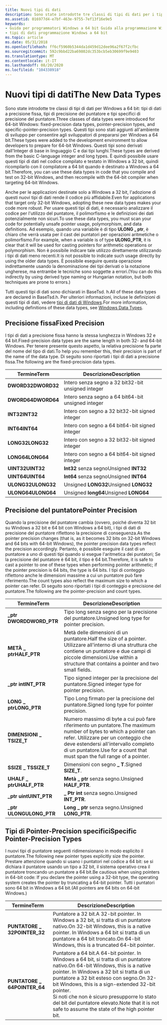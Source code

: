 ```yaml
---
title: Nuovi tipi di dati
description: Sono state introdotte tre classi di tipi di dati per i tipi di dati a precisione fissa di Windows a 64 bit, i tipi di precisione del puntatore e i tipi specifici di precisione del puntatore.
ms.assetid: 016977d4-e7bf-463e-9755-7ef13f16e9e5
keywords:
- Guida per programmatori Windows a 64 bit Guida alla programmazione Windows a 64 bit, tipi di dati
- tipi di dati programmazione Windows a 64 bit
ms.topic: article
ms.date: 05/31/2018
ms.openlocfilehash: ff6cf5960b5344da1d459d12dee96a2f67f2cfbc
ms.sourcegitcommit: 592c9bbd22ba69802dc353bcb5eb30699f9e9403
ms.translationtype: MT
ms.contentlocale: it-IT
ms.lasthandoff: 08/20/2020
ms.locfileid: "104338918"
---
```

# <a name="the-new-data-types"></a><span data-ttu-id="1ed7a-105">Nuovi tipi di dati</span><span class="sxs-lookup"><span data-stu-id="1ed7a-105">The New Data Types</span></span>

<span data-ttu-id="1ed7a-106">Sono state introdotte tre classi di tipi di dati per Windows a 64 bit: tipi di dati a precisione fissa, tipi di precisione del puntatore e tipi specifici di precisione del puntatore.</span><span class="sxs-lookup"><span data-stu-id="1ed7a-106">Three classes of data types were introduced for 64-bit Windows: fixed-precision data types, pointer-precision types, and specific-pointer-precision types.</span></span> <span data-ttu-id="1ed7a-107">Questi tipi sono stati aggiunti all'ambiente di sviluppo per consentire agli sviluppatori di prepararsi per Windows a 64 bit.</span><span class="sxs-lookup"><span data-stu-id="1ed7a-107">These types were added to the development environment to allow developers to prepare for 64-bit Windows.</span></span> <span data-ttu-id="1ed7a-108">Questi tipi sono derivati dall'Integer di base in linguaggio C e dai tipi lunghi.</span><span class="sxs-lookup"><span data-stu-id="1ed7a-108">These types are derived from the basic C-language integer and long types.</span></span> <span data-ttu-id="1ed7a-109">È quindi possibile usare questi tipi di dati nel codice compilato e testato in Windows a 32 bit, quindi ricompilarlo con il compilatore a 64 bit quando è destinato a Windows a 64 bit.</span><span class="sxs-lookup"><span data-stu-id="1ed7a-109">Therefore, you can use these data types in code that you compile and test on 32-bit Windows, and then recompile with the 64-bit compiler when targeting 64-bit Windows.</span></span>

<span data-ttu-id="1ed7a-110">Anche per le applicazioni destinate solo a Windows a 32 bit, l'adozione di questi nuovi tipi di dati rende il codice più affidabile.</span><span class="sxs-lookup"><span data-stu-id="1ed7a-110">Even for applications that target only 32-bit Windows, adopting these new data types makes your code more robust.</span></span> <span data-ttu-id="1ed7a-111">Per usare questi tipi di dati, è necessario analizzare il codice per l'utilizzo del puntatore, il polimorfismo e le definizioni dei dati potenzialmente non sicuri.</span><span class="sxs-lookup"><span data-stu-id="1ed7a-111">To use these data types, you must scan your code for potentially unsafe pointer usage, polymorphism, and data definitions.</span></span> <span data-ttu-id="1ed7a-112">Ad esempio, quando una variabile è di tipo **ULONG \_ ptr**, è chiaro che verrà usata per il cast dei puntatori per operazioni aritmetiche o polimorfismo.</span><span class="sxs-lookup"><span data-stu-id="1ed7a-112">For example, when a variable is of type **ULONG\_PTR**, it is clear that it will be used for casting pointers for arithmetic operations or polymorphism.</span></span> <span data-ttu-id="1ed7a-113">Non è possibile indicare tale utilizzo direttamente utilizzando i tipi di dati meno recenti.</span><span class="sxs-lookup"><span data-stu-id="1ed7a-113">It is not possible to indicate such usage directly by using the older data types.</span></span> <span data-ttu-id="1ed7a-114">È possibile eseguire questa operazione indirettamente usando la denominazione dei tipi derivati o la notazione ungherese, ma entrambe le tecniche sono soggette a errori.</span><span class="sxs-lookup"><span data-stu-id="1ed7a-114">(You can do this indirectly by using derived type naming or Hungarian notation, but both techniques are prone to errors.)</span></span>

<span data-ttu-id="1ed7a-115">Tutti questi tipi di dati sono dichiarati in BaseTsd. h.</span><span class="sxs-lookup"><span data-stu-id="1ed7a-115">All of these data types are declared in BaseTsd.h.</span></span> <span data-ttu-id="1ed7a-116">Per ulteriori informazioni, incluse le definizioni di questi tipi di dati, vedere [tipi di dati di Windows](/windows/desktop/WinProg/windows-data-types).</span><span class="sxs-lookup"><span data-stu-id="1ed7a-116">For more information, including definitions of these data types, see [Windows Data Types](/windows/desktop/WinProg/windows-data-types).</span></span>

## <a name="fixed-precision"></a><span data-ttu-id="1ed7a-117">Precisione fissa</span><span class="sxs-lookup"><span data-stu-id="1ed7a-117">Fixed Precision</span></span>

<span data-ttu-id="1ed7a-118">I tipi di dati a precisione fissa hanno la stessa lunghezza in Windows 32 e 64 bit.</span><span class="sxs-lookup"><span data-stu-id="1ed7a-118">Fixed-precision data types are the same length in both 32- and 64-bit Windows.</span></span> <span data-ttu-id="1ed7a-119">Per tenere presente questo aspetto, la relativa precisione fa parte del nome del tipo di dati.</span><span class="sxs-lookup"><span data-stu-id="1ed7a-119">To help you remember this, their precision is part of the name of the data type.</span></span> <span data-ttu-id="1ed7a-120">Di seguito sono riportati i tipi di dati a precisione fissa.</span><span class="sxs-lookup"><span data-stu-id="1ed7a-120">The following are the fixed-precision data types.</span></span>



| <span data-ttu-id="1ed7a-121">Termine</span><span class="sxs-lookup"><span data-stu-id="1ed7a-121">Term</span></span>                                                                       | <span data-ttu-id="1ed7a-122">Descrizione</span><span class="sxs-lookup"><span data-stu-id="1ed7a-122">Description</span></span>                        |
|----------------------------------------------------------------------------|------------------------------------|
| <span data-ttu-id="1ed7a-123"><span id="DWORD32"></span><span id="dword32"></span>**DWORD32**</span><span class="sxs-lookup"><span data-stu-id="1ed7a-123"><span id="DWORD32"></span><span id="dword32"></span>**DWORD32**</span></span><br/> | <span data-ttu-id="1ed7a-124">Intero senza segno a 32 bit</span><span class="sxs-lookup"><span data-stu-id="1ed7a-124">32-bit unsigned integer</span></span><br/> |
| <span data-ttu-id="1ed7a-125"><span id="DWORD64"></span><span id="dword64"></span>**DWORD64**</span><span class="sxs-lookup"><span data-stu-id="1ed7a-125"><span id="DWORD64"></span><span id="dword64"></span>**DWORD64**</span></span><br/> | <span data-ttu-id="1ed7a-126">Intero senza segno a 64 bit</span><span class="sxs-lookup"><span data-stu-id="1ed7a-126">64-bit unsigned integer</span></span><br/> |
| <span data-ttu-id="1ed7a-127"><span id="INT32"></span><span id="int32"></span>**INT32**</span><span class="sxs-lookup"><span data-stu-id="1ed7a-127"><span id="INT32"></span><span id="int32"></span>**INT32**</span></span><br/>       | <span data-ttu-id="1ed7a-128">Intero con segno a 32 bit</span><span class="sxs-lookup"><span data-stu-id="1ed7a-128">32-bit signed integer</span></span><br/>   |
| <span data-ttu-id="1ed7a-129"><span id="INT64"></span><span id="int64"></span>**INT64**</span><span class="sxs-lookup"><span data-stu-id="1ed7a-129"><span id="INT64"></span><span id="int64"></span>**INT64**</span></span><br/>       | <span data-ttu-id="1ed7a-130">Intero con segno a 64 bit</span><span class="sxs-lookup"><span data-stu-id="1ed7a-130">64-bit signed integer</span></span><br/>   |
| <span data-ttu-id="1ed7a-131"><span id="LONG32"></span><span id="long32"></span>**LONG32**</span><span class="sxs-lookup"><span data-stu-id="1ed7a-131"><span id="LONG32"></span><span id="long32"></span>**LONG32**</span></span><br/>    | <span data-ttu-id="1ed7a-132">Intero con segno a 32 bit</span><span class="sxs-lookup"><span data-stu-id="1ed7a-132">32-bit signed integer</span></span><br/>   |
| <span data-ttu-id="1ed7a-133"><span id="LONG64"></span><span id="long64"></span>**LONG64**</span><span class="sxs-lookup"><span data-stu-id="1ed7a-133"><span id="LONG64"></span><span id="long64"></span>**LONG64**</span></span><br/>    | <span data-ttu-id="1ed7a-134">Intero con segno a 64 bit</span><span class="sxs-lookup"><span data-stu-id="1ed7a-134">64-bit signed integer</span></span><br/>   |
| <span data-ttu-id="1ed7a-135"><span id="UINT32"></span><span id="uint32"></span>**UINT32**</span><span class="sxs-lookup"><span data-stu-id="1ed7a-135"><span id="UINT32"></span><span id="uint32"></span>**UINT32**</span></span><br/>    | <span data-ttu-id="1ed7a-136">**Int32** senza segno</span><span class="sxs-lookup"><span data-stu-id="1ed7a-136">Unsigned **INT32**</span></span><br/>      |
| <span data-ttu-id="1ed7a-137"><span id="UINT64"></span><span id="uint64"></span>**UINT64**</span><span class="sxs-lookup"><span data-stu-id="1ed7a-137"><span id="UINT64"></span><span id="uint64"></span>**UINT64**</span></span><br/>    | <span data-ttu-id="1ed7a-138">**Int64** senza segno</span><span class="sxs-lookup"><span data-stu-id="1ed7a-138">Unsigned **INT64**</span></span><br/>      |
| <span data-ttu-id="1ed7a-139"><span id="ULONG32"></span><span id="ulong32"></span>**ULONG32**</span><span class="sxs-lookup"><span data-stu-id="1ed7a-139"><span id="ULONG32"></span><span id="ulong32"></span>**ULONG32**</span></span><br/> | <span data-ttu-id="1ed7a-140">Unsigned **LONG32**</span><span class="sxs-lookup"><span data-stu-id="1ed7a-140">Unsigned **LONG32**</span></span><br/>     |
| <span data-ttu-id="1ed7a-141"><span id="ULONG64"></span><span id="ulong64"></span>**ULONG64**</span><span class="sxs-lookup"><span data-stu-id="1ed7a-141"><span id="ULONG64"></span><span id="ulong64"></span>**ULONG64**</span></span><br/> | <span data-ttu-id="1ed7a-142">Unsigned **long64**</span><span class="sxs-lookup"><span data-stu-id="1ed7a-142">Unsigned **LONG64**</span></span><br/>     |



 

## <a name="pointer-precision"></a><span data-ttu-id="1ed7a-143">Precisione del puntatore</span><span class="sxs-lookup"><span data-stu-id="1ed7a-143">Pointer Precision</span></span>

<span data-ttu-id="1ed7a-144">Quando la precisione del puntatore cambia (ovvero, poiché diventa 32 bit su Windows a 32 bit e 64 bit con Windows a 64 bit), i tipi di dati di precisione del puntatore riflettono la precisione di conseguenza.</span><span class="sxs-lookup"><span data-stu-id="1ed7a-144">As the pointer precision changes (that is, as it becomes 32 bits on 32-bit Windows and 64 bits with 64-bit Windows), the pointer precision data types reflect the precision accordingly.</span></span> <span data-ttu-id="1ed7a-145">Pertanto, è possibile eseguire il cast di un puntatore a uno di questi tipi quando si esegue l'aritmetica dei puntatori; Se la precisione del puntatore è 64 bit, il tipo è 64 bit.</span><span class="sxs-lookup"><span data-stu-id="1ed7a-145">Therefore, it is safe to cast a pointer to one of these types when performing pointer arithmetic; if the pointer precision is 64 bits, the type is 64 bits.</span></span> <span data-ttu-id="1ed7a-146">I tipi di conteggio riflettono anche le dimensioni massime a cui un puntatore può fare riferimento.</span><span class="sxs-lookup"><span data-stu-id="1ed7a-146">The count types also reflect the maximum size to which a pointer can refer.</span></span> <span data-ttu-id="1ed7a-147">Di seguito sono riportati i tipi di conteggio e precisione del puntatore.</span><span class="sxs-lookup"><span data-stu-id="1ed7a-147">The following are the pointer-precision and count types.</span></span>



| <span data-ttu-id="1ed7a-148">Termine</span><span class="sxs-lookup"><span data-stu-id="1ed7a-148">Term</span></span>                                                                              | <span data-ttu-id="1ed7a-149">Descrizione</span><span class="sxs-lookup"><span data-stu-id="1ed7a-149">Description</span></span>                                                                                                                      |
|-----------------------------------------------------------------------------------|----------------------------------------------------------------------------------------------------------------------------------|
| <span data-ttu-id="1ed7a-150"><span id="DWORD_PTR"></span><span id="dword_ptr"></span>**\_ptr DWORD**</span><span class="sxs-lookup"><span data-stu-id="1ed7a-150"><span id="DWORD_PTR"></span><span id="dword_ptr"></span>**DWORD\_PTR**</span></span><br/> | <span data-ttu-id="1ed7a-151">Tipo long senza segno per la precisione del puntatore.</span><span class="sxs-lookup"><span data-stu-id="1ed7a-151">Unsigned long type for pointer precision.</span></span><br/>                                                                             |
| <span data-ttu-id="1ed7a-152"><span id="HALF_PTR"></span><span id="half_ptr"></span>**METÀ \_ ptr**</span><span class="sxs-lookup"><span data-stu-id="1ed7a-152"><span id="HALF_PTR"></span><span id="half_ptr"></span>**HALF\_PTR**</span></span><br/>    | <span data-ttu-id="1ed7a-153">Metà delle dimensioni di un puntatore.</span><span class="sxs-lookup"><span data-stu-id="1ed7a-153">Half the size of a pointer.</span></span> <span data-ttu-id="1ed7a-154">Utilizzare all'interno di una struttura che contiene un puntatore e due campi di piccole dimensioni.</span><span class="sxs-lookup"><span data-stu-id="1ed7a-154">Use within a structure that contains a pointer and two small fields.</span></span><br/>                      |
| <span data-ttu-id="1ed7a-155"><span id="INT_PTR"></span><span id="int_ptr"></span>**\_ptr int**</span><span class="sxs-lookup"><span data-stu-id="1ed7a-155"><span id="INT_PTR"></span><span id="int_ptr"></span>**INT\_PTR**</span></span><br/>       | <span data-ttu-id="1ed7a-156">Tipo signed integer per la precisione del puntatore.</span><span class="sxs-lookup"><span data-stu-id="1ed7a-156">Signed integer type for pointer precision.</span></span><br/>                                                                            |
| <span data-ttu-id="1ed7a-157"><span id="LONG_PTR"></span><span id="long_ptr"></span>**LONG \_ ptr**</span><span class="sxs-lookup"><span data-stu-id="1ed7a-157"><span id="LONG_PTR"></span><span id="long_ptr"></span>**LONG\_PTR**</span></span><br/>    | <span data-ttu-id="1ed7a-158">Tipo Long firmato per la precisione del puntatore.</span><span class="sxs-lookup"><span data-stu-id="1ed7a-158">Signed long type for pointer precision.</span></span><br/>                                                                               |
| <span data-ttu-id="1ed7a-159"><span id="SIZE_T"></span><span id="size_t"></span>**DIMENSIONI \_ T**</span><span class="sxs-lookup"><span data-stu-id="1ed7a-159"><span id="SIZE_T"></span><span id="size_t"></span>**SIZE\_T**</span></span><br/>          | <span data-ttu-id="1ed7a-160">Numero massimo di byte a cui può fare riferimento un puntatore.</span><span class="sxs-lookup"><span data-stu-id="1ed7a-160">The maximum number of bytes to which a pointer can refer.</span></span> <span data-ttu-id="1ed7a-161">Utilizzare per un conteggio che deve estendersi all'intervallo completo di un puntatore.</span><span class="sxs-lookup"><span data-stu-id="1ed7a-161">Use for a count that must span the full range of a pointer.</span></span><br/> |
| <span data-ttu-id="1ed7a-162"><span id="SSIZE_T"></span><span id="ssize_t"></span>**SSIZE \_ T**</span><span class="sxs-lookup"><span data-stu-id="1ed7a-162"><span id="SSIZE_T"></span><span id="ssize_t"></span>**SSIZE\_T**</span></span><br/>       | <span data-ttu-id="1ed7a-163">Dimensioni con segno **\_ T**.</span><span class="sxs-lookup"><span data-stu-id="1ed7a-163">Signed **SIZE\_T**.</span></span><br/>                                                                                                   |
| <span data-ttu-id="1ed7a-164"><span id="UHALF_PTR"></span><span id="uhalf_ptr"></span>**UHALF \_ ptr**</span><span class="sxs-lookup"><span data-stu-id="1ed7a-164"><span id="UHALF_PTR"></span><span id="uhalf_ptr"></span>**UHALF\_PTR**</span></span><br/> | <span data-ttu-id="1ed7a-165">**Metà \_ ptr** senza segno.</span><span class="sxs-lookup"><span data-stu-id="1ed7a-165">Unsigned **HALF\_PTR**.</span></span><br/>                                                                                               |
| <span data-ttu-id="1ed7a-166"><span id="UINT_PTR"></span><span id="uint_ptr"></span>**\_ptr uint**</span><span class="sxs-lookup"><span data-stu-id="1ed7a-166"><span id="UINT_PTR"></span><span id="uint_ptr"></span>**UINT\_PTR**</span></span><br/>    | <span data-ttu-id="1ed7a-167">**\_ Ptr int** senza segno.</span><span class="sxs-lookup"><span data-stu-id="1ed7a-167">Unsigned **INT\_PTR**.</span></span><br/>                                                                                                |
| <span data-ttu-id="1ed7a-168"><span id="ULONG_PTR"></span><span id="ulong_ptr"></span>**\_ptr ULONG**</span><span class="sxs-lookup"><span data-stu-id="1ed7a-168"><span id="ULONG_PTR"></span><span id="ulong_ptr"></span>**ULONG\_PTR**</span></span><br/> | <span data-ttu-id="1ed7a-169">**Long \_ ptr** senza segno.</span><span class="sxs-lookup"><span data-stu-id="1ed7a-169">Unsigned **LONG\_PTR**.</span></span><br/>                                                                                               |



 

## <a name="specific-pointer-precision-types"></a><span data-ttu-id="1ed7a-170">Tipi di Pointer-Precision specifici</span><span class="sxs-lookup"><span data-stu-id="1ed7a-170">Specific Pointer-Precision Types</span></span>

<span data-ttu-id="1ed7a-171">I nuovi tipi di puntatore seguenti ridimensionano in modo esplicito il puntatore.</span><span class="sxs-lookup"><span data-stu-id="1ed7a-171">The following new pointer types explicitly size the pointer.</span></span> <span data-ttu-id="1ed7a-172">Prestare attenzione quando si usano i puntatori nel codice a 64 bit: se si dichiara il puntatore usando un tipo a 32 bit, il sistema operativo crea il puntatore troncando un puntatore a 64 bit.</span><span class="sxs-lookup"><span data-stu-id="1ed7a-172">Be cautious when using pointers in 64-bit code: If you declare the pointer using a 32-bit type, the operating system creates the pointer by truncating a 64-bit pointer.</span></span> <span data-ttu-id="1ed7a-173">Tutti i puntatori sono 64 bit in Windows a 64 bit.</span><span class="sxs-lookup"><span data-stu-id="1ed7a-173">(All pointers are 64 bits on 64-bit Windows.)</span></span>



| <span data-ttu-id="1ed7a-174">Termine</span><span class="sxs-lookup"><span data-stu-id="1ed7a-174">Term</span></span>                                                                                 | <span data-ttu-id="1ed7a-175">Descrizione</span><span class="sxs-lookup"><span data-stu-id="1ed7a-175">Description</span></span>                                                                                                                                                                                                            |
|--------------------------------------------------------------------------------------|------------------------------------------------------------------------------------------------------------------------------------------------------------------------------------------------------------------------|
| <span data-ttu-id="1ed7a-176"><span id="POINTER_32"></span><span id="pointer_32"></span>**PUNTATORE \_ 32**</span><span class="sxs-lookup"><span data-stu-id="1ed7a-176"><span id="POINTER_32"></span><span id="pointer_32"></span>**POINTER\_32**</span></span><br/> | <span data-ttu-id="1ed7a-177">Puntatore a 32 bit.</span><span class="sxs-lookup"><span data-stu-id="1ed7a-177">A 32-bit pointer.</span></span> <span data-ttu-id="1ed7a-178">In Windows a 32 bit, si tratta di un puntatore nativo.</span><span class="sxs-lookup"><span data-stu-id="1ed7a-178">On 32-bit Windows, this is a native pointer.</span></span> <span data-ttu-id="1ed7a-179">In Windows a 64 bit si tratta di un puntatore a 64 bit troncato.</span><span class="sxs-lookup"><span data-stu-id="1ed7a-179">On 64-bit Windows, this is a truncated 64-bit pointer.</span></span><br/>                                                                                       |
| <span data-ttu-id="1ed7a-180"><span id="POINTER_64"></span><span id="pointer_64"></span>**PUNTATORE \_ 64**</span><span class="sxs-lookup"><span data-stu-id="1ed7a-180"><span id="POINTER_64"></span><span id="pointer_64"></span>**POINTER\_64**</span></span><br/> | <span data-ttu-id="1ed7a-181">Puntatore a 64 bit.</span><span class="sxs-lookup"><span data-stu-id="1ed7a-181">A 64-bit pointer.</span></span> <span data-ttu-id="1ed7a-182">In Windows a 64 bit, si tratta di un puntatore nativo.</span><span class="sxs-lookup"><span data-stu-id="1ed7a-182">On 64-bit Windows, this is a native pointer.</span></span> <span data-ttu-id="1ed7a-183">In Windows a 32 bit si tratta di un puntatore a 32 bit esteso con segno.</span><span class="sxs-lookup"><span data-stu-id="1ed7a-183">On 32-bit Windows, this is a sign-extended 32-bit pointer.</span></span> <br/> <span data-ttu-id="1ed7a-184">Si noti che non è sicuro presupporre lo stato del bit del puntatore elevato.</span><span class="sxs-lookup"><span data-stu-id="1ed7a-184">Note that it is not safe to assume the state of the high pointer bit.</span></span><br/> |



 

 

